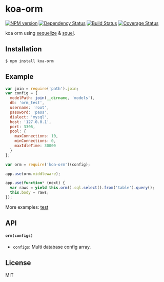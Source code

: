 # koa-orm

[![NPM version](https://img.shields.io/npm/v/koa-orm.svg)](https://www.npmjs.com/package/koa-orm)
[![Dependency Status](https://david-dm.org/d-band/koa-orm.svg)](https://david-dm.org/d-band/koa-orm)
[![Build Status](https://travis-ci.org/d-band/koa-orm.svg?branch=master)](https://travis-ci.org/d-band/koa-orm)
[![Coverage Status](https://coveralls.io/repos/github/d-band/koa-orm/badge.svg?branch=master)](https://coveralls.io/github/d-band/koa-orm?branch=master)

koa orm using [sequelize](https://github.com/sequelize/sequelize) & [squel](https://github.com/hiddentao/squel).

## Installation

```
$ npm install koa-orm
```

## Example

```js
var join = require('path').join;
var config = {
  modelPath: join(__dirname, 'models'),
  db: 'orm_test',
  username: 'root',
  password: 'pass',
  dialect: 'mysql',
  host: '127.0.0.1',
  port: 3306,
  pool: {
    maxConnections: 10,
    minConnections: 0,
    maxIdleTime: 30000
  }
};

var orm = require('koa-orm')(config);

app.use(orm.middleware);

app.use(function* (next) {
  var raws = yield this.orm().sql.select().from('table').query();
  this.body = raws;
});
```

More examples: [test](./test/index.test.js)

## API

#### `orm(configs)`

* `configs`: Multi database config array.

## License

MIT